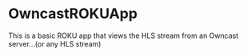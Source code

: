 # OwncastROKUApp
This is a basic ROKU app that views the HLS stream from an Owncast server...(or any HLS stream)
